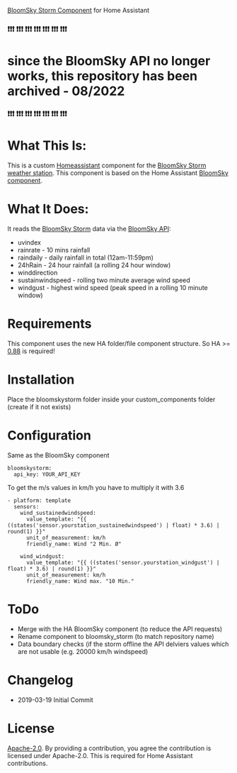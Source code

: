 [BloomSky Storm Component](https://github.com/martinhoess/bloomsky_storm) for Home Assistant
 
### ❗❗❗ ❗❗❗ ❗❗❗ ❗❗❗ ❗❗❗ ❗❗❗ ❗❗❗ 
# since the BloomSky API no longer works, this repository has been archived - 08/2022
### ❗❗❗ ❗❗❗ ❗❗❗ ❗❗❗ ❗❗❗ ❗❗❗ ❗❗❗ 

# What This Is:
This is a custom [Homeassistant](https://home-assistant.io) component for the [BloomSky Storm weather station](https://www.bloomsky.com/product). This component is based on the Home Assistant [BloomSky component](https://github.com/home-assistant/home-assistant/tree/dev/homeassistant/components/bloomsky).

# What It Does:
It reads the [BloomSky Storm](https://www.bloomsky.com/product) data via the [BloomSky API](http://weatherlution.com/wp-content/uploads/2016/01/v1.6BloomskyDeviceOwnerAPIDocumentationforBusinessOwners.pdf):

* uvindex
* rainrate - 10 mins rainfall
* raindaily - daily rainfall in total (12am-11:59pm)
* 24hRain - 24 hour rainfall (a rolling 24 hour window)
* winddirection
* sustainwindspeed - rolling two minute average wind speed
* windgust - highest wind speed (peak speed in a rolling 10 minute window)

# Requirements

This component uses the new HA folder/file component structure. So HA >= [0.88](https://www.home-assistant.io/blog/2019/02/20/release-88/) is required!

# Installation

Place the bloomskystorm folder inside your custom_components folder (create if it not exists)


# Configuration

Same as the BloomSky component

    bloomskystorm:
      api_key: YOUR_API_KEY
      
      
To get the m/s values in km/h you have to multiply it with 3.6

    - platform: template
      sensors:
        wind_sustainedwindspeed:
          value_template: "{{ ((states('sensor.yourstation_sustainedwindspeed') | float) * 3.6) | round(1) }}"
          unit_of_measurement: km/h
          friendly_name: Wind "2 Min. Ø"

        wind_windgust:
          value_template: "{{ ((states('sensor.yourstation_windgust') | float) * 3.6) | round(1) }}"
          unit_of_measurement: km/h
          friendly_name: Wind max. "10 Min."    


# ToDo
* Merge with the HA BloomSky component (to reduce the API requests)
* Rename component to bloomsky_storm (to match repository name)
* Data boundary checks (if the storm offline the API delviers values which are not usable (e.g. 20000 km/h windspeed)

# Changelog
* 2019-03-19 Initial Commit

# License
[Apache-2.0](LICENSE). By providing a contribution, you agree the contribution is licensed under Apache-2.0. This is required for Home Assistant contributions.
